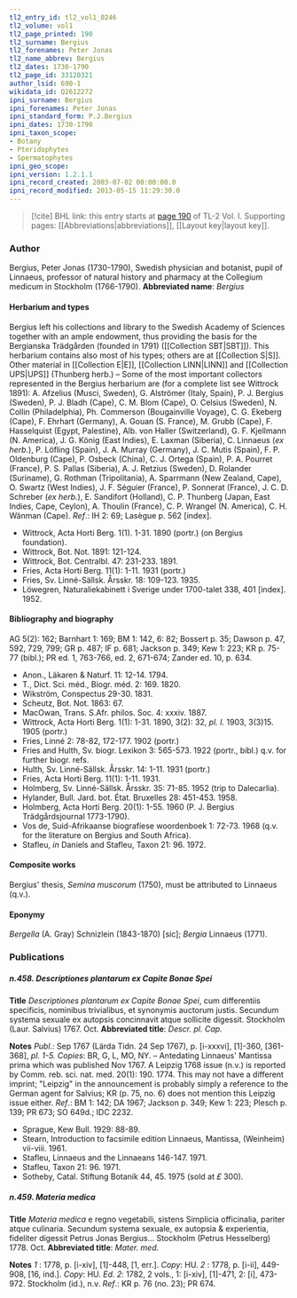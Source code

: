 ```yaml
---
tl2_entry_id: tl2_vol1_0246
tl2_volume: vol1
tl2_page_printed: 190
tl2_surname: Bergius
tl2_forenames: Peter Jonas
tl2_name_abbrev: Bergius
tl2_dates: 1730-1790
tl2_page_id: 33120321
author_lsid: 690-1
wikidata_id: Q2612272
ipni_surname: Bergius
ipni_forenames: Peter Jonas
ipni_standard_form: P.J.Bergius
ipni_dates: 1730-1790
ipni_taxon_scope: 
- Botany
- Pteridophytes
- Spermatophytes
ipni_geo_scope: 
ipni_version: 1.2.1.1
ipni_record_created: 2003-07-02 00:00:00.0
ipni_record_modified: 2013-05-15 11:29:30.0
---
```



> [!cite] BHL link: this entry starts at [page 190](https://www.biodiversitylibrary.org/page/33120321) of TL-2 Vol. I.
> Supporting pages: [[Abbreviations|abbreviations]], [[Layout key|layout key]].

### Author

Bergius, Peter Jonas (1730-1790), Swedish physician and botanist, pupil of Linnaeus, professor of natural history and pharmacy at the Collegium medicum in Stockholm (1766-1790). 
**Abbreviated name**: *Bergius*

#### Herbarium and types

Bergius left his collections and library to the Swedish Academy of Sciences together with an ample endowment, thus providing the basis for the Bergianska Trädgården (founded in 1791) ([[Collection SBT|SBT]]). This herbarium contains also most of his types; others are at [[Collection S|S]]. Other material in [[Collection E|E]], [[Collection LINN|LINN]] and [[Collection UPS|UPS]] (Thunberg herb.) – Some of the most important collectors represented in the Bergius herbarium are (for a complete list see Wittrock 1891): A. Afzelius (Musci, Sweden), G. Alströmer (Italy, Spain), P. J. Bergius (Sweden), P. J. Bladh (Cape), C. M. Blom (Cape), O. Celsius (Sweden), N. Collin (Philadelphia), Ph. Commerson (Bougainville Voyage), C. G. Ekeberg (Cape), F. Ehrhart (Germany), A. Gouan (S. France), M. Grubb (Cape), F. Hasselquist (Egypt, Palestine), Alb. von Haller (Switzerland), G. F. Kjellmann (N. America), J. G. König (East Indies), E. Laxman (Siberia), C. Linnaeus (*ex herb.*), P. Löfling (Spain), J. A. Murray (Germany), J. C. Mutis (Spain), F. P. Oldenburg (Cape), P. Osbeck (China), C. J. Ortega (Spain), P. A. Pourret (France), P. S. Pallas (Siberia), A. J. Retzius (Sweden), D. Rolander (Suriname), G. Rothman (Tripolitania), A. Sparrmann (New Zealand, Cape), O. Swartz (West Indies), J. F. Séguier (France), P. Sonnerat (France), J. C. D. Schreber (*ex herb.*), E. Sandifort (Holland), C. P. Thunberg (Japan, East Indies, Cape, Ceylon), A. Thoulin (France), C. P. Wrangel (N. America), C. H. Wänman (Cape).
*Ref*.: IH 2: 69; Lasègue p. 562 \[index\].
- Wittrock, Acta Horti Berg. 1(1). 1-31. 1890 (portr.) (on Bergius foundation).
- Wittrock, Bot. Not. 1891: 121-124.
- Wittrock, Bot. Centralbl. 47: 231-233. 1891.
- Fries, Acta Horti Berg. 11(1): 1-11. 1931 (portr.)
- Fries, Sv. Linné-Sällsk. Årsskr. 18: 109-123. 1935.
- Löwegren, Naturaliekabinett i Sverige under 1700-talet 338, 401 \[index\]. 1952.

#### Bibliography and biography

AG 5(2): 162; Barnhart 1: 169; BM 1: 142, 6: 82; Bossert p. 35; Dawson p. 47, 592, 729, 799; GR p. 487; IF p. 681; Jackson p. 349; Kew 1: 223; KR p. 75-77 (bibl.); PR ed. 1, 763-766, ed. 2, 671-674; Zander ed. 10, p. 634.
- Anon., Läkaren & Naturf. 11: 12-14. 1794.
- T., Dict. Sci. méd., Biogr. méd. 2: 169. 1820.
- Wikström, Conspectus 29-30. 1831.
- Scheutz, Bot. Not. 1863: 67.
- MacOwan, Trans. S.Afr. philos. Soc. 4: xxxiv. 1887.
- Wittrock, Acta Horti Berg. 1(1): 1-31. 1890, 3(2): 32, *pl. I.* 1903, 3(3)15. 1905 (portr.)
- Fries, Linné 2: 78-82, 172-177. 1902 (portr.)
- Fries and Hulth, Sv. biogr. Lexikon 3: 565-573. 1922 (portr., bibl.) q.v. for further biogr. refs.
- Hulth, Sv. Linné-Sällsk. Årsskr. 14: 1-11. 1931 (portr.)
- Fries, Acta Horti Berg. 11(1): 1-11. 1931.
- Holmberg, Sv. Linné-Sällsk. Årsskr. 35: 71-85. 1952 (trip to Dalecarlia).
- Hylander, Bull. Jard. bot. État. Bruxelles 28: 451-453. 1958.
- Holmberg, Acta Horti Berg. 20(1): 1-55. 1960 (P. J. Bergius Trädgårdsjournal 1773-1790).
- Vos de, Suid-Afrikaanse biografíese woordenboek 1: 72-73. 1968 (q.v. for the literature on Bergius and South Africa).
- Stafleu, *in* Daniels and Stafleu, Taxon 21: 96. 1972.

#### Composite works

Bergius' thesis, *Semina muscorum* (1750), must be attributed to Linnaeus (q.v.).

#### Eponymy

*Bergella* (A. Gray) Schnizlein (1843-1870) \[sic\]; *Bergia* Linnaeus (1771).

### Publications

##### n.458. Descriptiones plantarum ex Capite Bonae Spei

**Title**
*Descriptiones plantarum ex Capite Bonae Spei*, cum differentiis specificis, nominibus trivialibus, et synonymis auctorum justis. Secundum systema sexuale ex autopsis concinnavit atque sollicite digessit. Stockholm (Laur. Salvius) 1767. Oct.
**Abbreviated title**: *Descr. pl. Cap.*

**Notes**
*Publ*.: Sep 1767 (Lärda Tidn. 24 Sep 1767), p. \[i-xxxvi\], \[1\]-360, \[361-368\], *pl. 1-5.*
*Copies*: BR, G, L, MO, NY. – Antedating Linnaeus' Mantissa prima which was published Nov 1767. A Leipzig 1768 issue (n.v.) is reported by Comm. reb. sci. nat. med. 20(1): 190. 1774. This may not have a different imprint; "Leipzig" in the announcement is probably simply a reference to the German agent for Salvius; KR (p. 75, no. 6) does not mention this Leipzig issue either.
*Ref*.: BM 1: 142; DA 1967; Jackson p. 349; Kew 1: 223; Plesch p. 139; PR 673; SO 649d.; IDC 2232.
- Sprague, Kew Bull. 1929: 88-89.
- Stearn, Introduction to facsimile edition Linnaeus, Mantissa, (Weinheim) vii-viii. 1961.
- Stafleu, Linnaeus and the Linnaeans 146-147. 1971.
- Stafleu, Taxon 21: 96. 1971.
- Sotheby, Catal. Stiftung Botanik 44, 45. 1975 (sold at *£* 300).

##### n.459. Materia medica

**Title**
*Materia medica* e regno vegetabili, sistens Simplicia officinalia, pariter atque culinaria. Secundum systema sexuale, ex autopsia & experientia, fideliter digessit Petrus Jonas Bergius... Stockholm (Petrus Hesselberg) 1778. Oct.
**Abbreviated title**: *Mater. med.*

**Notes**
*1* : 1778, p. \[i-xiv\], \[1\]-448, \[1, err.\]. *Copy*: HU.
*2* : 1778, p. \[i-ii\], 449-908, \[16, ind.\]. *Copy*: HU.
*Ed. 2*: 1782, 2 vols., 1: \[i-xiv\], \[1\]-471, 2: \[i\], 473-972. Stockholm (id.), n.v.
*Ref*.: KR p. 76 (no. 23); PR 674.

